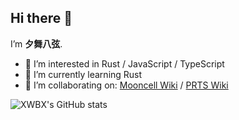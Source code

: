 ## Hi there 👋
I’m **夕舞八弦**.
- 👀 I’m interested in Rust / JavaScript / TypeScript
- 🌱 I’m currently learning Rust
- 👯 I’m collaborating on: [Mooncell Wiki](https://fgo.wiki/) / [PRTS Wiki](http://prts.wiki/)

![XWBX's GitHub stats](https://github-readme-stats-flyimbed-gmailcoms-projects.vercel.app/api?username=daflyinbed&theme=radical)
